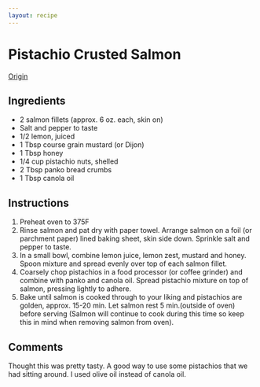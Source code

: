 ```yaml
---
layout: recipe
---
```

# Pistachio Crusted Salmon

[Origin](http://www.simplehealthykitchen.com/pistachio-crusted-salmon/)

## Ingredients

 - 2 salmon fillets (approx. 6 oz. each, skin on)
 - Salt and pepper to taste
 - 1/2 lemon, juiced
 - 1 Tbsp course grain mustard (or Dijon)
 - 1 Tbsp honey
 - 1/4 cup pistachio nuts, shelled
 - 2 Tbsp panko bread crumbs
 - 1 Tbsp canola oil

## Instructions

1. Preheat oven to 375F
1. Rinse salmon and pat dry with paper towel. Arrange salmon on a foil (or parchment paper) lined baking sheet, skin side down. Sprinkle salt and pepper to taste.
1. In a small bowl, combine lemon juice, lemon zest, mustard and honey. Spoon mixture and spread evenly over top of each salmon fillet.
1. Coarsely chop pistachios in a food processor (or coffee grinder) and combine with panko and canola oil. Spread pistachio mixture on top of salmon, pressing lightly to adhere.
1. Bake until salmon is cooked through to your liking and pistachios are golden, approx. 15-20 min. Let salmon rest 5 min.(outside of oven) before serving (Salmon will continue to cook during this time so keep this in mind when removing salmon from oven).

## Comments

Thought this was pretty tasty. A good way to use some pistachios that we had sitting around. I used olive oil instead of canola oil.
